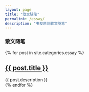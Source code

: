```yaml
---
layout: page
title: "散文随笔"
permalink: /essay/
description: "书友原创散文随笔"
---
```



<h3 class="section-heading text-center">散文随笔</h3>
<div class="tiles">
{% for post in site.categories.essay %}
            <h2><a href="{{ post.url }}">{{ post.title }}</a></h2>
            <div class="title-desc">{{ post.description }}</div>
{% endfor %}
</div><!-- /.tiles -->

